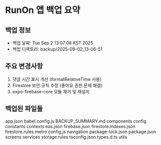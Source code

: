 # RunOn 앱 백업 요약
## 백업 정보
- 백업 날짜: Tue Sep  2 13:07:08 KST 2025
- 백업 디렉토리: backup/2025-09-02_13-06-51

## 주요 변경사항
1. 댓글 시간 표시 개선 (formatRelativeTime 사용)
2. Firestore 보안 규칙 수정 (좋아요 권한 문제 해결)
3. expo-firebase-core 모듈 제거 및 재설치

## 백업된 파일들
app.json
babel.config.js
BACKUP_SUMMARY.md
components
config
constants
contexts
eas.json
firebase.json
firestore.indexes.json
firestore.rules
metro.config.js
navigation
package-lock.json
package.json
screens
services
storage.rules
tsconfig.json
types.d.ts
utils
